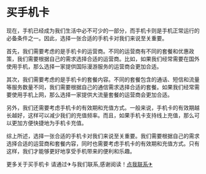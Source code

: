 # 买手机卡

现在，手机已经成为我们生活中必不可少的一部分，而手机卡则是手机正常运行的必备条件之一。因此，选择一张合适的手机卡对我们来说至关重要。

首先，我们需要考虑的是手机卡的运营商。不同的运营商有不同的套餐和优惠政策，我们需要根据自己的需求选择合适的运营商。比如，如果我们经常需要在国外使用手机，那么选择一家提供国际漫游服务的运营商会更加合适。

其次，我们需要考虑的是手机卡的套餐内容。不同的套餐包含的通话、短信和流量等服务数量不同，我们需要根据自己的通信需求选择合适的套餐。如果我们经常需要使用手机上网，那么选择一家提供大流量套餐的运营商会更加合适。

另外，我们还需要考虑手机卡的有效期和充值方式。一般来说，手机卡的有效期越长越好，这样可以减少我们的充值频率。而且，如果手机卡支持线上充值，那么可以更加方便快捷地为手机卡充值。

综上所述，选择一张合适的手机卡对我们来说至关重要。我们需要根据自己的需求选择合适的运营商和套餐内容，同时也需要考虑手机卡的有效期和充值方式。只有这样，我们才能够更好地享受手机带来的便利和乐趣。

更多关于买手机卡 请通过✈与我们联系,感谢阅读！[点我联系✈](https://chat.k02.cc)